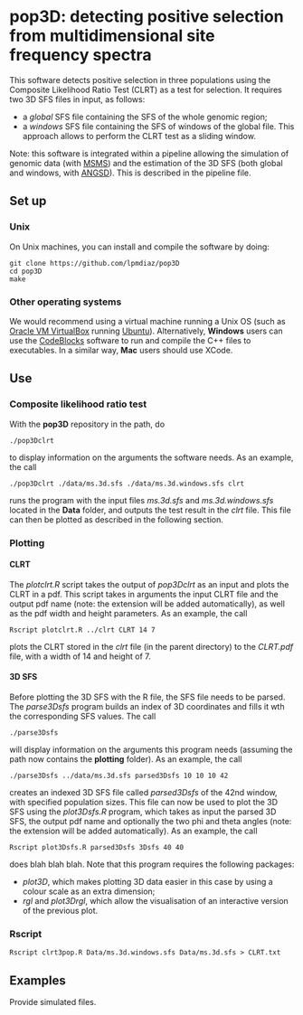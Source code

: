 # pop3D: detecting positive selection from multidimensional site frequency spectra
  
This software detects positive selection in three populations using the Composite Likelihood Ratio Test (CLRT) as a test for selection. It requires two 3D SFS files in input, as follows:

+ a *global* SFS file containing the SFS of the whole genomic region;
+ a *windows* SFS file containing the SFS of windows of the global file. This approach allows to perform the CLRT test as a sliding window.

Note: this software is integrated within a pipeline allowing the simulation of genomic data (with [MSMS](http://www.mabs.at/ewing/msms/index.shtml)) and the estimation of the 3D SFS (both global and windows, with [ANGSD](http://www.popgen.dk/angsd/index.php/ANGSD)). This is described in the pipeline file.

## Set up

### Unix

On Unix machines, you can install and compile the software by doing:

	git clone https://github.com/lpmdiaz/pop3D
	cd pop3D
	make

### Other operating systems

We would recommend using a virtual machine running a Unix OS (such as [Oracle VM VirtualBox](https://www.virtualbox.org/) running [Ubuntu](https://www.ubuntu.com/download/desktop)). Alternatively, **Windows** users can use the [CodeBlocks](http://www.codeblocks.org/) software to run and compile the C++ files to executables. In a similar way, **Mac** users should use XCode.

## Use

### Composite likelihood ratio test

With the **pop3D** repository in the path, do

	./pop3Dclrt

to display information on the arguments the software needs. As an example, the call

	./pop3Dclrt ./data/ms.3d.sfs ./data/ms.3d.windows.sfs clrt

runs the program with the input files *ms.3d.sfs* and *ms.3d.windows.sfs* located in the **Data** folder, and outputs the test result in the *clrt* file. This file can then be plotted as described in the following section.

### Plotting

#### CLRT

The *plotclrt.R* script takes the output of *pop3Dclrt* as an input and plots the CLRT in a pdf. This script takes in arguments the input CLRT file and the output pdf name (note: the extension will be added automatically), as well as the pdf width and height parameters. As an example, the call

	Rscript plotclrt.R ../clrt CLRT 14 7

plots the CLRT stored in the *clrt* file (in the parent directory) to the *CLRT.pdf* file, with a width of 14 and height of 7.

#### 3D SFS

Before plotting the 3D SFS with the R file, the SFS file needs to be parsed. The *parse3Dsfs* program builds an index of 3D coordinates and fills it wth the corresponding SFS values. The call

	./parse3Dsfs

will display information on the arguments this program needs (assuming the path now contains the **plotting** folder). As an example, the call

	./parse3Dsfs ../data/ms.3d.sfs parsed3Dsfs 10 10 10 42

creates an indexed 3D SFS file called *parsed3Dsfs* of the 42nd window, with specified population sizes. This file can now be used to plot the 3D SFS using the *plot3Dsfs.R* program, which takes as input the parsed 3D SFS, the output pdf name and optionally the two phi and theta angles (note: the extension will be added automatically). As an example, the call

	Rscript plot3Dsfs.R parsed3Dsfs 3Dsfs 40 40

does blah blah blah. Note that this program requires the following packages:

+ *plot3D*, which makes plotting 3D data easier in this case by using a colour scale as an extra dimension;
+ *rgl* and *plot3Drgl*, which allow the visualisation of an interactive version of the previous plot.


### Rscript

	Rscript clrt3pop.R Data/ms.3d.windows.sfs Data/ms.3d.sfs > CLRT.txt

## Examples

Provide simulated files.
